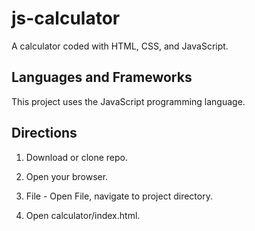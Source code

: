 # js-calculator

A calculator coded with HTML, CSS, and JavaScript.

## Languages and Frameworks

This project uses the JavaScript programming language.

## Directions

1. Download or clone repo.

2. Open your browser.

3. File - Open File, navigate to project directory.

4. Open calculator/index.html.


